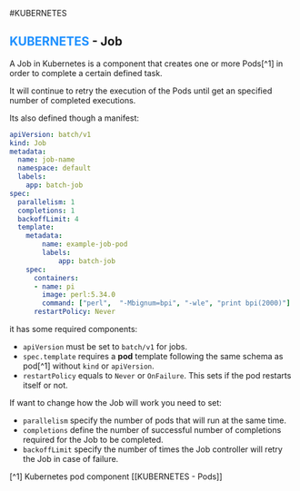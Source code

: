 #KUBERNETES 

## <span style="color:DodgerBlue;">KUBERNETES</span> - Job

A Job in Kubernetes is a component that creates one or more Pods[^1] in order to complete a certain defined task. 

It will continue to retry the execution of the Pods until get an specified number of completed executions. 

Its also defined though a manifest: 

```yaml
apiVersion: batch/v1
kind: Job
metadata:
  name: job-name
  namespace: default 
  labels: 
	app: batch-job
spec:
  parallelism: 1 
  completions: 1
  backoffLimit: 4
  template:
	metadata: 
		name: example-job-pod
		labels: 
			app: batch-job
    spec:
      containers:
      - name: pi
        image: perl:5.34.0
        command: ["perl",  "-Mbignum=bpi", "-wle", "print bpi(2000)"]
      restartPolicy: Never
```


it has some required components: 

* `apiVersion` must be set to `batch/v1` for jobs. 
* `spec.template` requires a **pod** template following the same schema as  pod[^1] without `kind` or `apiVersion`. 
* `restartPolicy` equals to `Never` or `OnFailure`. This sets if the pod restarts itself or not. 

If want to change how the Job will work you need to set: 

* `parallelism` specify the number of pods that will run at the same time. 
* `completions` define the number of successful number of completions required for the Job to be completed. 
* `backoffLimit` specify the number of times the Job controller will retry the Job in case of failure. 


[^1] Kubernetes pod component [[KUBERNETES - Pods]]

